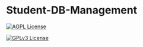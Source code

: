 # Student-DB-Management

[![AGPL License](https://api.codiga.io/project/31140/score/svg)](http://www.gnu.org/licenses/agpl-3.0)

[![GPLv3 License](https://api.codiga.io/project/31140/status/svg)](https://opensource.org/licenses/)

